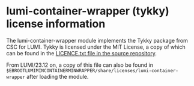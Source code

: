 # lumi-container-wrapper (tykky) license information

The lumi-container-wrapper module implements the Tykky package from CSC for LUMI.
Tykky is licensed under the MIT License, a copy of which can be found in the
[LICENCE.txt file in the source repository](https://github.com/CSCfi/hpc-container-wrapper/blob/master/LICENCE.txt).

From LUMI/23.12 on, a copy of this file can also be found in
`$EBROOTLUMIMINCONTAINERMINWRAPPER/share/licenses/lumi-container-wrapper` after loading 
the module.
